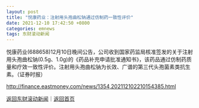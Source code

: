```yaml
---
layout: post
title: "悦康药业：注射用头孢曲松钠通过仿制药一致性评价"
date: 2021-12-10 17:42:50 +0800
categories: emnews
tags: 东财滚动新闻
---
```


悦康药业(688658)12月10日晚间公告，公司收到国家药监局核准签发的关于注射用头孢曲松钠(0.5g、1.0g)的《药品补充申请批准通知书》，该药品通过仿制药质量和疗效一致性评价。注射用头孢曲松钠为长效、广谱的第三代头孢菌素类抗生素。（证券时报）

<http://finance.eastmoney.com/news/1354,202112102210154385.html>

[返回东财滚动新闻](//finews.withounder.com/emnews/)｜[返回首页](//finews.withounder.com/)